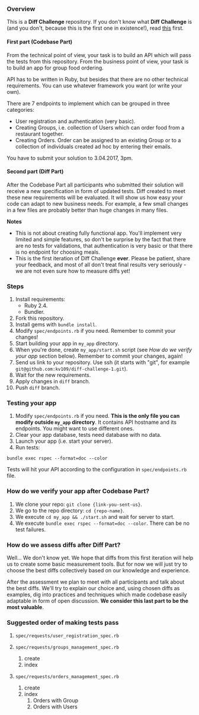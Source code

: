 ### Overview
This is a **Diff Challenge** repository. If you don't know what **Diff Challenge** is 
(and you don't, because this is the first one in existence!), 
read [this](https://github.com/elpassion/diff-challenge-1/wiki/Diff-Challenge) first.

#### First part (Codebase Part)
From the technical point of view, your task is to build an API which will pass the tests from this repository. From the business point of view, your task is to build an app for group food ordering.

API has to be written in Ruby, but besides that there are no other technical requirements. You can use whatever framework you want (or write your own).

There are 7 endpoints to implement which can be grouped in three categories:
- User registration and authentication (very basic).
- Creating Groups, i.e. collection of Users which can order food from a restaurant together.
- Creating Orders. Order can be assigned to an existing Group or to a collection of individuals created ad hoc by entering their emails.

You have to submit your solution to 3.04.2017, 3pm.

#### Second part (Diff Part)
After the Codebase Part all participants who submitted their solution will receive a new specification in form of updated tests. 
Diff created to meet these new requirements will be evaluated.
It will show us how easy your code can adapt to new business needs. 
For example, a few small changes in a few files are probably better than huge changes in many files.  

**Notes** 

- This is not about creating fully functional app. You'll implement very limited and simple features, 
so don't be surprise by the fact that there are no tests for validations, that authentication is very basic or that there is no endpoint for choosing meals.
- This is the first iteration of Diff Challenge **ever**. Please be patient, share your feedback, and most of all don't treat final results very seriously - we are not even sure how to measure diffs yet! 

### Steps

1. Install requirements:
    - Ruby 2.4.
    - Bundler.
1. Fork this repository.
1. Install gems with `bundle install`.
1. Modify `spec/endpoints.rb` if you need. Remember to commit your changes!
1. Start building your app in `my_app` directory.
1. When you're done, create `my_app/start.sh` script (see *How do we verify your app* section below). Remember to commit your changes, again!
1. Send us link to your repository. Use ssh (it starts with "git", for example `git@github.com:kv109/diff-challenge-1.git`).
1. Wait for the new requirements.
1. Apply changes in `diff` branch.
1. Push `diff` branch.

### Testing your app
1. Modify `spec/endpoints.rb` if you need. **This is the only file you can modify outside `my_app` directory**. It contains API hostname and its endpoints. You might want to use different ones.
3. Clear your app database, tests need database with no data.
3. Launch your app (i.e. start your server).
3. Run tests: 
```
bundle exec rspec --format=doc --color
```
Tests will hit your API according to the configuration in `spec/endpoints.rb` file.
 
### How do we verify your app after Codebase Part?

1. We clone your repo: `git clone {link-you-sent-us}`.
1. We go to the repo directory: `cd {repo-name}`.
1. We execute `cd my_app && ./start.sh` and wait for server to start.
1. We execute `bundle exec rspec --format=doc --color`. There can be no test failures.

### How do we assess diffs after Diff Part?

Well... We don't know yet. We hope that diffs from this first iteration will help us to create some basic measurement tools.
But for now we will just try to choose the best diffs collectively based on our knowledge and experience. 

After the assessment we plan to meet with all participants and talk about the best diffs. We'll try to explain our choice and, using chosen diffs as examples, 
dig into practices and techniques which made codebase easily adaptable in form of open discussion. **We consider this last part to be the most valuable**.

### Suggested order of making tests pass

1. `spec/requests/user_registration_spec.rb`
1. `spec/requests/groups_management_spec.rb`
    1. create
    1. index 

1. `spec/requests/orders_management_spec.rb`
    1. create
    1. index 
        1. Orders with Group
        1. Orders with Users
